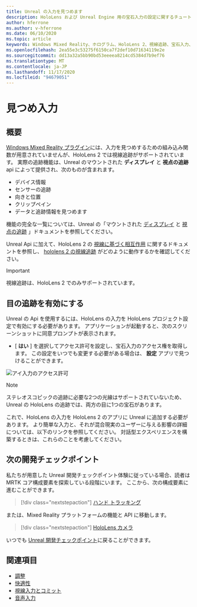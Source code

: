 ```yaml
---
title: Unreal の入力を見つめます
description: HoloLens および Unreal Engine 用の宝石入力の設定に関するチュートリアル
author: hferrone
ms.author: v-hferrone
ms.date: 06/10/2020
ms.topic: article
keywords: Windows Mixed Reality、ホログラム、HoloLens 2、視線追跡、宝石入力、ヘッドマウントディスプレイ、Unreal engine、mixed reality ヘッドセット、windows mixed reality ヘッドセット、virtual Reality ヘッドセット
ms.openlocfilehash: 2ea55e3c53275f6150ca7f2def10d71634119e2e
ms.sourcegitcommit: dd13a32a5bb90bd53eeeea8214cd5384d7b9ef76
ms.translationtype: MT
ms.contentlocale: ja-JP
ms.lasthandoff: 11/17/2020
ms.locfileid: "94679051"
---
```

# <a name="gaze-input"></a>見つめ入力

## <a name="overview"></a>概要

[Windows Mixed Reality プラグイン](https://docs.unrealengine.com/Platforms/VR/WMR/index.html)には、入力を見つめするための組み込み関数が用意されていませんが、HoloLens 2 では視線追跡がサポートされています。 実際の追跡機能は、Unreal のマウントされた **ディスプレイ** と **視点の追跡** api によって提供され、次のものが含まれます。

- デバイス情報
- センサーの追跡
- 向きと位置
- クリップペイン
- データと追跡情報を見つめます

機能の完全な一覧については、Unreal の「マウントされた [ディスプレイ](https://docs.unrealengine.com/BlueprintAPI/Input/HeadMountedDisplay/index.html) と [視点の追跡](https://docs.unrealengine.com/BlueprintAPI/EyeTracking/index.html) 」ドキュメントを参照してください。

Unreal Api に加えて、HoloLens 2 の [視線に基づく相互作用](../../design/eye-gaze-interaction.md) に関するドキュメントを参照し、 [hololens 2 の視線追跡](https://docs.microsoft.com/windows/mixed-reality/eye-tracking) がどのように動作するかを確認してください。

> [!IMPORTANT]
> 視線追跡は、HoloLens 2 でのみサポートされています。

## <a name="enabling-eye-tracking"></a>目の追跡を有効にする
Unreal の Api を使用するには、HoloLens の入力を HoloLens プロジェクト設定で有効にする必要があります。 アプリケーションが起動すると、次のスクリーンショットに同意プロンプトが表示されます。

- [ **はい** ] を選択してアクセス許可を設定し、宝石入力のアクセス権を取得します。 この設定をいつでも変更する必要がある場合は、 **設定** アプリで見つけることができます。

![アイ入力のアクセス許可](images/unreal/eye-input-permissions.png)

> [!NOTE] 
> ステレオスコピックの追跡に必要な2つの光線はサポートされていないため、Unreal の HoloLens の追跡では、両方の目に1つの宝石があります。

これで、HoloLens の入力を HoloLens 2 のアプリに Unreal に追加する必要があります。 より簡単な入力と、それが混合現実のユーザーに与える影響の詳細については、以下のリンクを参照してください。 対話型エクスペリエンスを構築するときは、これらのことを考慮してください。

## <a name="next-development-checkpoint"></a>次の開発チェックポイント

私たちが用意した Unreal 開発チェックポイント体験に従っている場合、読者は MRTK コア構成要素を探索している段階にいます。 ここから、次の構成要素に進むことができます。 

> [!div class="nextstepaction"]
> [ハンド トラッキング](unreal-hand-tracking.md)

または、Mixed Reality プラットフォームの機能と API に移動します。

> [!div class="nextstepaction"]
> [HoloLens カメラ](unreal-hololens-camera.md)

いつでも [Unreal 開発チェックポイント](unreal-development-overview.md#2-core-building-blocks)に戻ることができます。

## <a name="see-also"></a>関連項目
* [調整](../../calibration.md)
* [快適性](../../design/comfort.md)
* [視線入力とコミット](../../design/gaze-and-commit.md)
* [音声入力](../../out-of-scope/voice-design.md)
